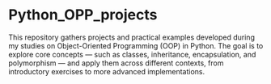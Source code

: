 # Python_OPP_projects
This repository gathers projects and practical examples developed during my studies on Object-Oriented Programming (OOP) in Python. The goal is to explore core concepts — such as classes, inheritance, encapsulation, and polymorphism — and apply them across different contexts, from introductory exercises to more advanced implementations.
